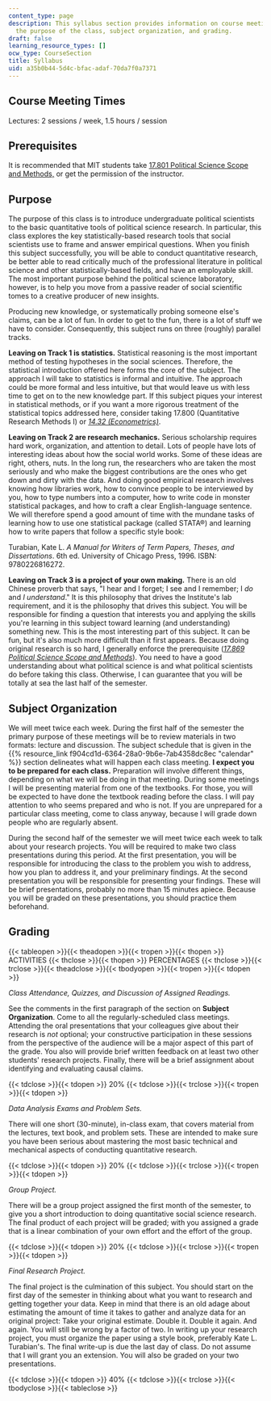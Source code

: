 ```yaml
---
content_type: page
description: This syllabus section provides information on course meeting times, prerequisites,
  the purpose of the class, subject organization, and grading.
draft: false
learning_resource_types: []
ocw_type: CourseSection
title: Syllabus
uid: a35b0b44-5d4c-bfac-adaf-70da7f0a7371
---
```

## Course Meeting Times

Lectures: 2 sessions / week, 1.5 hours / session

## Prerequisites

It is recommended that MIT students take [17.801 Political Science Scope and Methods,](/courses/17-801-political-science-scope-and-methods-fall-2017) or get the permission of the instructor.

## Purpose

The purpose of this class is to introduce undergraduate political scientists to the basic quantitative tools of political science research. In particular, this class explores the key statistically-based research tools that social scientists use to frame and answer empirical questions. When you finish this subject successfully, you will be able to conduct quantitative research, be better able to read critically much of the professional literature in political science and other statistically-based fields, and have an employable skill. The most important purpose behind the political science laboratory, however, is to help you move from a passive reader of social scientific tomes to a creative producer of new insights.

Producing new knowledge, or systematically probing someone else's claims, can be a lot of fun. In order to get to the fun, there is a lot of stuff we have to consider. Consequently, this subject runs on three (roughly) parallel tracks.

**Leaving on Track 1 is statistics.** Statistical reasoning is the most important method of testing hypotheses in the social sciences. Therefore, the statistical introduction offered here forms the core of the subject. The approach I will take to statistics is informal and intuitive. The approach could be more formal and less intuitive, but that would leave us with less time to get on to the new knowledge part. If this subject piques your interest in statistical methods, or if you want a more rigorous treatment of the statistical topics addressed here, consider taking 17.800 (Quantitative Research Methods I) or [*14.32 (Econometrics)*](/courses/14-32-econometrics-spring-2007).

**Leaving on Track 2 are research mechanics.** Serious scholarship requires hard work, organization, and attention to detail. Lots of people have lots of interesting ideas about how the social world works. Some of these ideas are right, others, nuts. In the long run, the researchers who are taken the most seriously and who make the biggest contributions are the ones who get down and dirty with the data. And doing good empirical research involves knowing how libraries work, how to convince people to be interviewed by you, how to type numbers into a computer, how to write code in monster statistical packages, and how to craft a clear English-language sentence. We will therefore spend a good amount of time with the mundane tasks of learning how to use one statistical package (called STATA®) and learning how to write papers that follow a specific style book:

Turabian, Kate L. *A Manual for Writers of Term Papers, Theses, and Dissertations*. 6th ed. University of Chicago Press, 1996. ISBN: 9780226816272.

**Leaving on Track 3 is a project of your own making.** There is an old Chinese proverb that says, "I hear and I forget; I see and I remember; I *do* and *I understand*." It is this philosophy that drives the Institute's lab requirement, and it is the philosophy that drives this subject. You will be responsible for finding a question that interests you and applying the skills you're learning in this subject toward learning (and understanding) something new. This is the most interesting part of this subject. It can be fun, but it's also much more difficult than it first appears. Because doing original research is so hard, I generally enforce the prerequisite ([*17.869 Political Science Scope and Methods*](/courses/17-801-political-science-scope-and-methods-fall-2017)). You need to have a good understanding about what political science is and what political scientists do before taking this class. Otherwise, I can guarantee that you will be totally at sea the last half of the semester.

## Subject Organization

We will meet twice each week. During the first half of the semester the primary purpose of these meetings will be to review materials in two formats: lecture and discussion. The subject schedule that is given in the {{% resource_link f904cd1d-6364-28a0-9b6e-7ab4358dc8ec "calendar" %}} section delineates what will happen each class meeting. **I expect you to be prepared for each class.** Preparation will involve different things, depending on what we will be doing in that meeting. During some meetings I will be presenting material from one of the textbooks. For those, you will be expected to have done the textbook reading before the class. I will pay attention to who seems prepared and who is not. If you are unprepared for a particular class meeting, come to class anyway, because I will grade down people who are regularly absent.

During the second half of the semester we will meet twice each week to talk about your research projects. You will be required to make two class presentations during this period. At the first presentation, you will be responsible for introducing the class to the problem you wish to address, how you plan to address it, and your preliminary findings. At the second presentation you will be responsible for presenting your findings. These will be brief presentations, probably no more than 15 minutes apiece. Because you will be graded on these presentations, you should practice them beforehand.

## Grading

{{< tableopen >}}{{< theadopen >}}{{< tropen >}}{{< thopen >}}
ACTIVITIES
{{< thclose >}}{{< thopen >}}
PERCENTAGES
{{< thclose >}}{{< trclose >}}{{< theadclose >}}{{< tbodyopen >}}{{< tropen >}}{{< tdopen >}}

*Class Attendance, Quizzes, and Discussion of Assigned Readings.*

See the comments in the first paragraph of the section on **Subject Organization**. Come to all the regularly-scheduled class meetings. Attending the oral presentations that your colleagues give about their research is *not* optional; your constructive participation in these sessions from the perspective of the audience will be a major aspect of this part of the grade. You also will provide brief written feedback on at least two other students' research projects. Finally, there will be a brief assignment about identifying and evaluating causal claims.

{{< tdclose >}}{{< tdopen >}}
20%
{{< tdclose >}}{{< trclose >}}{{< tropen >}}{{< tdopen >}}

*Data Analysis Exams and Problem Sets.*

There will one short (30-minute), in-class exam, that covers material from the lectures, text book, and problem sets. These are intended to make sure you have been serious about mastering the most basic technical and mechanical aspects of conducting quantitative research.

{{< tdclose >}}{{< tdopen >}}
20%
{{< tdclose >}}{{< trclose >}}{{< tropen >}}{{< tdopen >}}

*Group Project.*

There will be a group project assigned the first month of the semester, to give you a short introduction to doing quantitative social science research. The final product of each project will be graded; with you assigned a grade that is a linear combination of your own effort and the effort of the group.

{{< tdclose >}}{{< tdopen >}}
20%
{{< tdclose >}}{{< trclose >}}{{< tropen >}}{{< tdopen >}}

*Final Research Project.*

The final project is the culmination of this subject. You should start on the first day of the semester in thinking about what you want to research and getting together your data. Keep in mind that there is an old adage about estimating the amount of time it takes to gather and analyze data for an original project: Take your original estimate. Double it. Double it again. And again. You will still be wrong by a factor of two. In writing up your research project, you must organize the paper using a style book, preferably Kate L. Turabian's. The final write-up is due the last day of class. Do not assume that I will grant you an extension. You will also be graded on your two presentations.

{{< tdclose >}}{{< tdopen >}}
40%
{{< tdclose >}}{{< trclose >}}{{< tbodyclose >}}{{< tableclose >}}